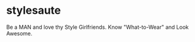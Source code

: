 stylesaute
==========

Be a MAN and love thy Style Girlfriends. Know "What-to-Wear" and Look Awesome.
